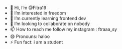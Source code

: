 - 👋 Hi, I’m @Fitra19
- 👀 I’m interested in freedom
- 🌱 I’m currently learning frontend dev
- 💞️ I’m looking to collaborate on nobody
- 📫 How to reach me follow my instagram : ftraaa_sy
- 😄 Pronouns: haloo
- ⚡ Fun fact: i am a student

<!---
Fitra19/Fitra19 is a ✨ special ✨ repository because its `README.md` (this file) appears on your GitHub profile.
You can click the Preview link to take a look at your changes.
--->
